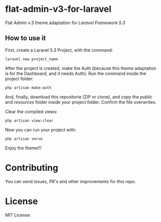 # flat-admin-v3-for-laravel
Flat Admin v.3 theme adaptation for *Laravel Framework 5.3*

## How to use it

First, create a Laravel 5.3 Project, with the command:

```
laravel new project_name
```

After the project is created, make the Auth (because this theme adaptation is for the Dashboard, and it needs Auth). Run the command inside the project folder:

```
php artisan make:auth
```

And, finally, download this repositorie (ZIP or clone), and copy the *public* and *resources* folder inside your project folder. Confirm the file overwrites.

Clear the compiled views:

```
php artisan view:clear
```

Now you can run your project with:

```
php artisan serve
```

Enjoy the theme!!!

# Contributing

You can send issues, PR's and other improvements for this repo. 

# License

MIT License